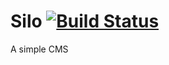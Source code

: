 Silo [![Build Status](https://travis-ci.org/hodavidhara/silo.svg?branch=develop)](https://travis-ci.org/hodavidhara/silo)
==========

A simple CMS
